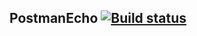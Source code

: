 ## PostmanEcho [![Build status](https://ci.appveyor.com/api/projects/status/3d474b7gkgrbco83?svg=true)](https://ci.appveyor.com/project/diananaum/postmanecho)

